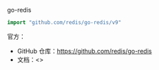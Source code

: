 go-redis

```go
import "github.com/redis/go-redis/v9"
```

官方：

- GitHub 仓库：<https://github.com/redis/go-redis>
- 文档：<>